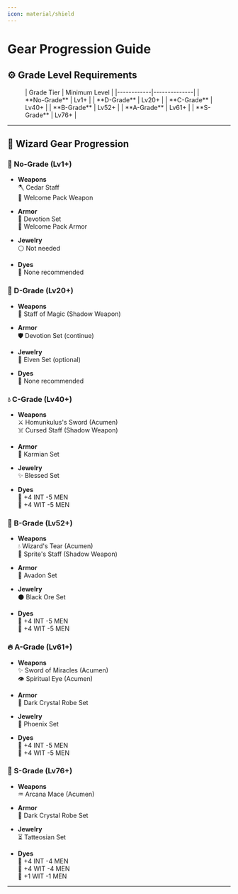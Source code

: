```yaml
---
icon: material/shield
---
```


# Gear Progression Guide

## ⚙️ Grade Level Requirements

<figure markdown="span" markdown>
| Grade Tier | Minimum Level |
|------------|--------------|
| **No-Grade** | Lv1+ |
| **D-Grade** | Lv20+ |
| **C-Grade** | Lv40+ |
| **B-Grade** | Lv52+ |
| **A-Grade** | Lv61+ |
| **S-Grade** | Lv76+ |
</figure>

---

## 🔮 Wizard Gear Progression

### 🌱 No-Grade (Lv1+)
<div class="grid cards" markdown>

- __Weapons__  
  🪓 Cedar Staff  
  🎁 Welcome Pack Weapon

- __Armor__  
  🧵 Devotion Set  
  🎁 Welcome Pack Armor

- __Jewelry__  
  ⚪ Not needed

- __Dyes__  
  🎨 None recommended
</div>

### 🍃 D-Grade (Lv20+)
<div class="grid cards" markdown>

- __Weapons__  
  🔮 Staff of Magic (Shadow Weapon)

- __Armor__  
  🛡️ Devotion Set (continue)

- __Jewelry__  
  💎 Elven Set (optional)

- __Dyes__  
  🎨 None recommended
</div>

### 💧 C-Grade (Lv40+)
<div class="grid cards" markdown>

- __Weapons__  
  ⚔️ Homunkulus's Sword (Acumen)  
  ☠️ Cursed Staff (Shadow Weapon)

- __Armor__  
  👘 Karmian Set

- __Jewelry__  
  ✨ Blessed Set

- __Dyes__  
  🎨 +4 INT -5 MEN  
  🎨 +4 WIT -5 MEN
</div>

### 🌸 B-Grade (Lv52+)
<div class="grid cards" markdown>

- __Weapons__  
  💧 Wizard's Tear (Acumen)  
  🌟 Sprite's Staff (Shadow Weapon)

- __Armor__  
  🏰 Avadon Set

- __Jewelry__  
  ⚫ Black Ore Set

- __Dyes__  
  🎨 +4 INT -5 MEN  
  🎨 +4 WIT -5 MEN
</div>

### 🔥 A-Grade (Lv61+)
<div class="grid cards" markdown>

- __Weapons__  
  ✨ Sword of Miracles (Acumen)  
  👁️ Spiritual Eye (Acumen)

- __Armor__  
  💎 Dark Crystal Robe Set

- __Jewelry__  
  🦅 Phoenix Set

- __Dyes__  
  🎨 +4 INT -5 MEN  
  🎨 +4 WIT -5 MEN
</div>

### 💎 S-Grade (Lv76+)
<div class="grid cards" markdown>

- __Weapons__  
  ♒ Arcana Mace (Acumen)

- __Armor__  
  💎 Dark Crystal Robe Set

- __Jewelry__  
  ⏳ Tatteosian Set

- __Dyes__  
  🎨 +4 INT -4 MEN  
  🎨 +4 WIT -4 MEN  
  🎨 +1 WIT -1 MEN
</div>

---